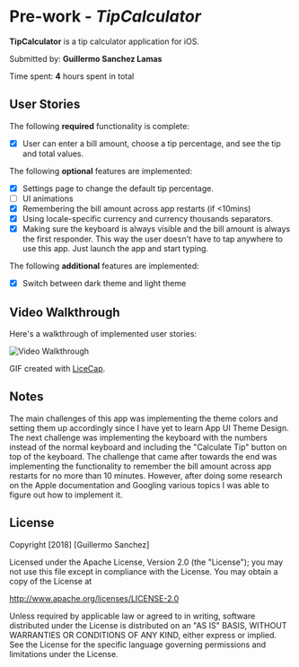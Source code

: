 # Pre-work - *TipCalculator*

**TipCalculator** is a tip calculator application for iOS.

Submitted by: **Guillermo Sanchez Lamas**

Time spent: **4** hours spent in total

## User Stories

The following **required** functionality is complete:

* [x] User can enter a bill amount, choose a tip percentage, and see the tip and total values.

The following **optional** features are implemented:
* [x] Settings page to change the default tip percentage.
* [ ] UI animations
* [x] Remembering the bill amount across app restarts (if <10mins)
* [x] Using locale-specific currency and currency thousands separators.
* [x] Making sure the keyboard is always visible and the bill amount is always the first responder. This way the user doesn't have to tap anywhere to use this app. Just launch the app and start typing.

The following **additional** features are implemented:

- [x] Switch between dark theme and light theme

## Video Walkthrough 

Here's a walkthrough of implemented user stories:

<img src='/walkthrough.gif' title='Video Walkthrough' width='' alt='Video Walkthrough' />

GIF created with [LiceCap](http://www.cockos.com/licecap/).

## Notes

The main challenges of this app was implementing the theme colors and setting them up accordingly since I have yet to learn App UI Theme Design. The next challenge was implementing the keyboard with the numbers instead of the normal keyboard and including the "Calculate Tip" button on top of the keyboard. The challenge that came after towards the end was implementing the functionality to remember the bill amount across app restarts for no more than 10 minutes. However, after doing some research on the Apple documentation and Googling various topics I was able to figure out how to implement it. 

## License

Copyright [2018] [Guillermo Sanchez]

Licensed under the Apache License, Version 2.0 (the "License");
you may not use this file except in compliance with the License.
You may obtain a copy of the License at

http://www.apache.org/licenses/LICENSE-2.0

Unless required by applicable law or agreed to in writing, software
distributed under the License is distributed on an "AS IS" BASIS,
WITHOUT WARRANTIES OR CONDITIONS OF ANY KIND, either express or implied.
See the License for the specific language governing permissions and
limitations under the License.

